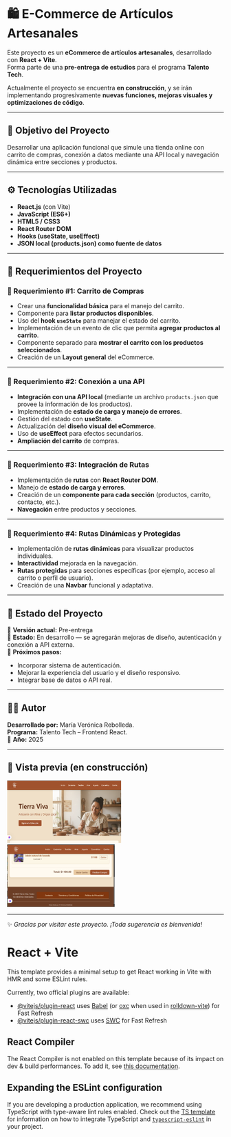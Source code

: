 # 🛍️ E-Commerce de Artículos Artesanales  

Este proyecto es un **eCommerce de artículos artesanales**, desarrollado con **React + Vite**.  
Forma parte de una **pre-entrega de estudios** para el programa **Talento Tech**.  

Actualmente el proyecto se encuentra **en construcción**, y se irán implementando progresivamente **nuevas funciones, mejoras visuales y optimizaciones de código**.

---

## 🎯 Objetivo del Proyecto

Desarrollar una aplicación funcional que simule una tienda online con carrito de compras, conexión a datos mediante una API local y navegación dinámica entre secciones y productos.

---

## ⚙️ Tecnologías Utilizadas

- **React.js** (con Vite)
- **JavaScript (ES6+)**
- **HTML5 / CSS3**
- **React Router DOM**
- **Hooks (useState, useEffect)**
- **JSON local (products.json) como fuente de datos**

---

## 🧩 Requerimientos del Proyecto

### 🧺 Requerimiento #1: Carrito de Compras

- Crear una **funcionalidad básica** para el manejo del carrito.  
- Componente para **listar productos disponibles**.  
- Uso del **hook `useState`** para manejar el estado del carrito.  
- Implementación de un evento de clic que permita **agregar productos al carrito**.  
- Componente separado para **mostrar el carrito con los productos seleccionados**.  
- Creación de un **Layout general** del eCommerce.

---

### 🔗 Requerimiento #2: Conexión a una API

- **Integración con una API local** (mediante un archivo `products.json` que provee la información de los productos).  
- Implementación de **estado de carga y manejo de errores**.  
- Gestión del estado con **useState**.  
- Actualización del **diseño visual del eCommerce**.  
- Uso de **useEffect** para efectos secundarios.  
- **Ampliación del carrito** de compras.

---

### 🧭 Requerimiento #3: Integración de Rutas

- Implementación de **rutas** con **React Router DOM**.  
- Manejo de **estado de carga y errores**.  
- Creación de un **componente para cada sección** (productos, carrito, contacto, etc.).  
- **Navegación** entre productos y secciones.

---

### 🔐 Requerimiento #4: Rutas Dinámicas y Protegidas

- Implementación de **rutas dinámicas** para visualizar productos individuales.  
- **Interactividad** mejorada en la navegación.  
- **Rutas protegidas** para secciones específicas (por ejemplo, acceso al carrito o perfil de usuario).  
- Creación de una **Navbar** funcional y adaptativa.

---

## 🚀 Estado del Proyecto

🧱 **Versión actual:** Pre-entrega  
🔧 **Estado:** En desarrollo — se agregarán mejoras de diseño, autenticación y conexión a API externa.  
🎨 **Próximos pasos:**
- Incorporar sistema de autenticación.  
- Mejorar la experiencia del usuario y el diseño responsivo.  
- Integrar base de datos o API real.  

---

## 👩‍💻 Autor

**Desarrollado por:** María Verónica Rebolleda.  
**Programa:** Talento Tech – Frontend React.  
📅 **Año:** 2025  

---

## 📸 Vista previa (en construcción)

<p text-align="center">
  <img src="./public/images/portada1.png" alt="Vista previa del eCommerce" width="265" height="145"/>
  <img src="./public/images/portada2.png" alt="Carrito de compras" width="250"/>
</p>

---

✨ _Gracias por visitar este proyecto. ¡Toda sugerencia es bienvenida!_







# React + Vite

This template provides a minimal setup to get React working in Vite with HMR and some ESLint rules.

Currently, two official plugins are available:

- [@vitejs/plugin-react](https://github.com/vitejs/vite-plugin-react/blob/main/packages/plugin-react) uses [Babel](https://babeljs.io/) (or [oxc](https://oxc.rs) when used in [rolldown-vite](https://vite.dev/guide/rolldown)) for Fast Refresh
- [@vitejs/plugin-react-swc](https://github.com/vitejs/vite-plugin-react/blob/main/packages/plugin-react-swc) uses [SWC](https://swc.rs/) for Fast Refresh

## React Compiler

The React Compiler is not enabled on this template because of its impact on dev & build performances. To add it, see [this documentation](https://react.dev/learn/react-compiler/installation).

## Expanding the ESLint configuration

If you are developing a production application, we recommend using TypeScript with type-aware lint rules enabled. Check out the [TS template](https://github.com/vitejs/vite/tree/main/packages/create-vite/template-react-ts) for information on how to integrate TypeScript and [`typescript-eslint`](https://typescript-eslint.io) in your project.
